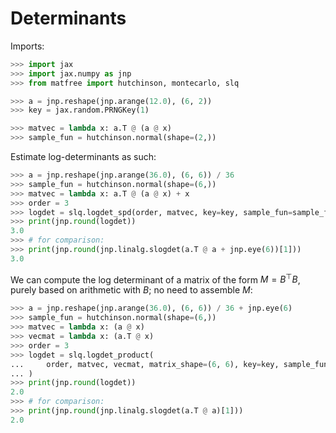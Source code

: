 # Determinants



Imports:
```python
>>> import jax
>>> import jax.numpy as jnp
>>> from matfree import hutchinson, montecarlo, slq

>>> a = jnp.reshape(jnp.arange(12.0), (6, 2))
>>> key = jax.random.PRNGKey(1)

>>> matvec = lambda x: a.T @ (a @ x)
>>> sample_fun = hutchinson.normal(shape=(2,))

```


Estimate log-determinants as such:
```python
>>> a = jnp.reshape(jnp.arange(36.0), (6, 6)) / 36
>>> sample_fun = hutchinson.normal(shape=(6,))
>>> matvec = lambda x: a.T @ (a @ x) + x
>>> order = 3
>>> logdet = slq.logdet_spd(order, matvec, key=key, sample_fun=sample_fun)
>>> print(jnp.round(logdet))
3.0
>>> # for comparison:
>>> print(jnp.round(jnp.linalg.slogdet(a.T @ a + jnp.eye(6))[1]))
3.0

```

We can compute the log determinant of a matrix of the form $M = B^\top B$, purely based
on arithmetic with $B$; no need to assemble $M$:

```python
>>> a = jnp.reshape(jnp.arange(36.0), (6, 6)) / 36 + jnp.eye(6)
>>> sample_fun = hutchinson.normal(shape=(6,))
>>> matvec = lambda x: (a @ x)
>>> vecmat = lambda x: (a.T @ x)
>>> order = 3
>>> logdet = slq.logdet_product(
...     order, matvec, vecmat, matrix_shape=(6, 6), key=key, sample_fun=sample_fun
... )
>>> print(jnp.round(logdet))
2.0
>>> # for comparison:
>>> print(jnp.round(jnp.linalg.slogdet(a.T @ a)[1]))
2.0

```
